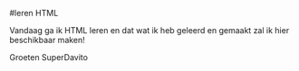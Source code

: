 #leren HTML

Vandaag ga ik HTML leren en dat wat ik heb geleerd en gemaakt zal ik hier beschikbaar maken!

Groeten SuperDavito